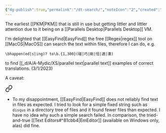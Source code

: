 ```yaml
---
{"dg-publish":true,"permalink":"/dt-search/","noteIcon":"2","created":"","updated":""}
---
```



The earliest [[PKM\|PKM]] that is still in use but getting littler and littler attention due to it being on a [[Parallels Desktop\|Parallels Desktop]] VM.

I'm delighted that [[EasyFind\|EasyFind]] the free [[Regex\|regex]] tool on [[MacOS\|MacOS]] can search the text within files, therefore I can do, e.g.

`\bhappen(ed|s|ing)? to\b.{1,300}(碰|巧|剛|恰|適|湊)`

to find [[_d/A/A-Mydic/XS/parallel text\|parallel text]] examples of correct translations. (3/1/2023)

A caveat: 
<div class="transclusion internal-embed is-loaded"><a class="markdown-embed-link" href="/10-dailynotes/2023-04-24/#a2e99b" aria-label="Open link"><svg xmlns="http://www.w3.org/2000/svg" width="24" height="24" viewBox="0 0 24 24" fill="none" stroke="currentColor" stroke-width="2" stroke-linecap="round" stroke-linejoin="round" class="svg-icon lucide-link"><path d="M10 13a5 5 0 0 0 7.54.54l3-3a5 5 0 0 0-7.07-7.07l-1.72 1.71"></path><path d="M14 11a5 5 0 0 0-7.54-.54l-3 3a5 5 0 0 0 7.07 7.07l1.71-1.71"></path></svg></a><div class="markdown-embed">



- To my disappointment, [[EasyFind\|EasyFind]] does not reliably find text in files as expected. I tried to look for a simple fixed string such as `disqus` in a directory tree of files and it found fewer files than expected. I have no idea why such a simple search failed. In comparison, the tried-and-true [[Text Editors#^81cbb4\|EmEditor]] (available on Windows only, alas) did fine. 

</div></div>
